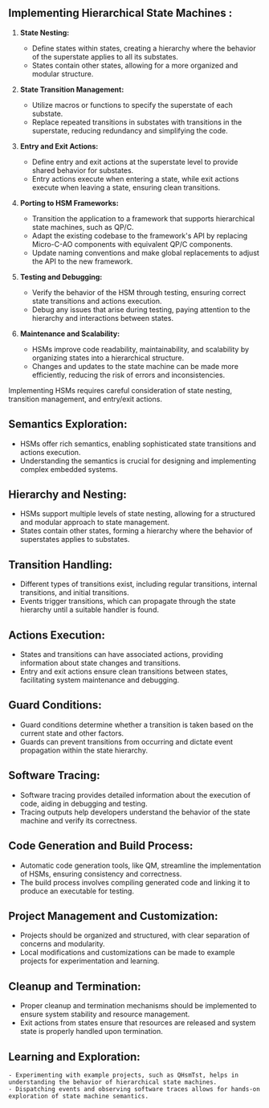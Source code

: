﻿## Implementing Hierarchical State Machines :

1. **State Nesting:**
   - Define states within states, creating a hierarchy where the behavior of the superstate applies to all its substates.
   - States contain other states, allowing for a more organized and modular structure.

2. **State Transition Management:**
   - Utilize macros or functions to specify the superstate of each substate.
   - Replace repeated transitions in substates with transitions in the superstate, reducing redundancy and simplifying the code.

3. **Entry and Exit Actions:**
   - Define entry and exit actions at the superstate level to provide shared behavior for substates.
   - Entry actions execute when entering a state, while exit actions execute when leaving a state, ensuring clean transitions.

4. **Porting to HSM Frameworks:**
   - Transition the application to a framework that supports hierarchical state machines, such as QP/C.
   - Adapt the existing codebase to the framework's API by replacing Micro-C-AO components with equivalent QP/C components.
   - Update naming conventions and make global replacements to adjust the API to the new framework.

5. **Testing and Debugging:**
   - Verify the behavior of the HSM through testing, ensuring correct state transitions and actions execution.
   - Debug any issues that arise during testing, paying attention to the hierarchy and interactions between states.

6. **Maintenance and Scalability:**
   - HSMs improve code readability, maintainability, and scalability by organizing states into a hierarchical structure.
   - Changes and updates to the state machine can be made more efficiently, reducing the risk of errors and inconsistencies.

Implementing HSMs requires careful consideration of state nesting, transition management, and entry/exit actions. 

## Semantics Exploration:
   - HSMs offer rich semantics, enabling sophisticated state transitions and actions execution.
   - Understanding the semantics is crucial for designing and implementing complex embedded systems.

## Hierarchy and Nesting:
   - HSMs support multiple levels of state nesting, allowing for a structured and modular approach to state management.
   - States contain other states, forming a hierarchy where the behavior of superstates applies to substates.

## Transition Handling:
   - Different types of transitions exist, including regular transitions, internal transitions, and initial transitions.
   - Events trigger transitions, which can propagate through the state hierarchy until a suitable handler is found.

## Actions Execution:
   - States and transitions can have associated actions, providing information about state changes and transitions.
   - Entry and exit actions ensure clean transitions between states, facilitating system maintenance and debugging.

## Guard Conditions:
   - Guard conditions determine whether a transition is taken based on the current state and other factors.
   - Guards can prevent transitions from occurring and dictate event propagation within the state hierarchy.

## Software Tracing:
   - Software tracing provides detailed information about the execution of code, aiding in debugging and testing.
   - Tracing outputs help developers understand the behavior of the state machine and verify its correctness.

## Code Generation and Build Process:
   - Automatic code generation tools, like QM, streamline the implementation of HSMs, ensuring consistency and correctness.
   - The build process involves compiling generated code and linking it to produce an executable for testing.

## Project Management and Customization:
   - Projects should be organized and structured, with clear separation of concerns and modularity.
   - Local modifications and customizations can be made to example projects for experimentation and learning.

## Cleanup and Termination:
   - Proper cleanup and termination mechanisms should be implemented to ensure system stability and resource management.
   - Exit actions from states ensure that resources are released and system state is properly handled upon termination.

## Learning and Exploration:
    - Experimenting with example projects, such as QHsmTst, helps in understanding the behavior of hierarchical state machines.
    - Dispatching events and observing software traces allows for hands-on exploration of state machine semantics.
